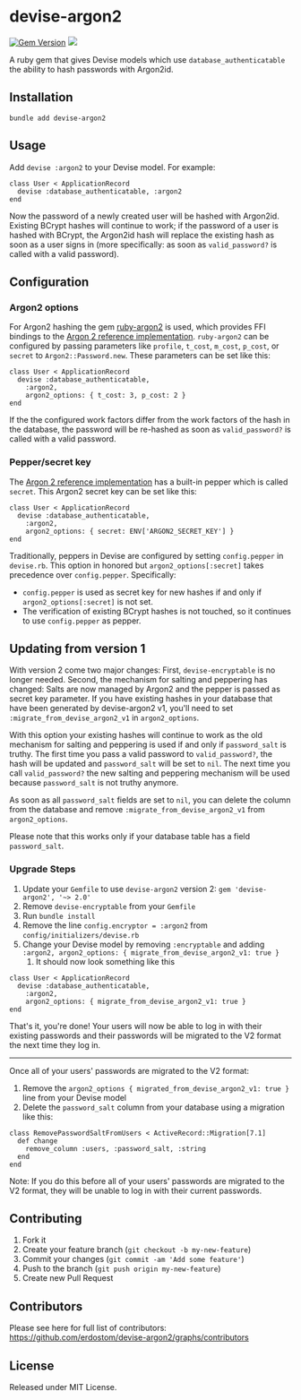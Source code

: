 # devise-argon2 
[![Gem Version](https://badge.fury.io/rb/devise-argon2.svg)](https://badge.fury.io/rb/devise-argon2)
![](https://github.com/erdostom/devise-argon2/actions/workflows/test.yml/badge.svg)

A ruby gem that gives Devise models which use `database_authenticatable` the ability to hash
passwords with Argon2id.

## Installation

```
bundle add devise-argon2
```

## Usage

Add `devise :argon2` to your Devise model. For example:

```
class User < ApplicationRecord
  devise :database_authenticatable, :argon2
end
```

Now the password of a newly created user will be hashed with Argon2id. Existing BCrypt hashes will
continue to work; if the password of a user is hashed with BCrypt, the Argon2id hash will replace
the existing hash as soon as a user signs in (more specifically: as soon as `valid_password?`
is called with a valid password).

## Configuration

### Argon2 options

For Argon2 hashing the gem [ruby-argon2](https://github.com/technion/ruby-argon2) is used, which
provides FFI bindings to the
[Argon 2 reference implementation](https://github.com/P-H-C/phc-winner-argon2).
`ruby-argon2` can be configured by passing parameters like `profile`, `t_cost`, `m_cost`, `p_cost`,
or `secret` to `Argon2::Password.new`. These parameters can be set like this:

```
class User < ApplicationRecord
  devise :database_authenticatable,
    :argon2,
    argon2_options: { t_cost: 3, p_cost: 2 }
end
```

If the the configured work factors differ from the work factors of the hash in the database, the
password will be re-hashed as soon as `valid_password?` is called with a valid password.

### Pepper/secret key

The [Argon 2 reference implementation](https://github.com/P-H-C/phc-winner-argon2#library) has a
built-in pepper which is called `secret`. This Argon2 secret key can be set like this:

```
class User < ApplicationRecord
  devise :database_authenticatable,
    :argon2,
    argon2_options: { secret: ENV['ARGON2_SECRET_KEY'] }
end
```

Traditionally, peppers in Devise are configured by setting `config.pepper` in `devise.rb`. This
option in honored but `argon2_options[:secret]` takes precedence over `config.pepper`. Specifically:
- `config.pepper` is used as secret key for new hashes if and only if `argon2_options[:secret]` is
not set.
- The verification of existing BCrypt hashes is not touched, so it continues to use `config.pepper`
as pepper.

## Updating from version 1

With version 2 come two major changes: First, `devise-encryptable` is no longer needed. Second, the mechanism for salting
and peppering has changed: Salts are now managed by Argon2 and the pepper is passed as secret key
parameter. If you have existing hashes in your database that have been generated by
devise-argon2 v1, you'll need to set `:migrate_from_devise_argon2_v1` in `argon2_options`.

With this option your existing hashes will continue to work as the old mechanism for salting and
peppering is used if and only if `password_salt` is truthy. The first time you pass a valid
password to `valid_password?`, the hash will be updated and `password_salt` will be set to `nil`.
The next time you call `valid_password?` the new salting and peppering mechanism will be used
because `password_salt` is not truthy anymore.

As soon as all `password_salt` fields are set to `nil`, you can delete the column from the database
and remove `:migrate_from_devise_argon2_v1` from `argon2_options`.

Please note that this works only if your database table has a field `password_salt`.

### Upgrade Steps

1. Update your `Gemfile` to use `devise-argon2` version 2: `gem 'devise-argon2', '~> 2.0'`
1. Remove `devise-encryptable` from your `Gemfile`
1. Run `bundle install`
1. Remove the line `config.encryptor = :argon2` from `config/initializers/devise.rb`
1. Change your Devise model by removing `:encryptable` and adding `:argon2, argon2_options: { migrate_from_devise_argon2_v1: true }`
    1. It should now look something like this
   
```
class User < ApplicationRecord
  devise :database_authenticatable,
    :argon2,
    argon2_options: { migrate_from_devise_argon2_v1: true }
end
```

That's it, you're done! Your users will now be able to log in with their existing passwords and their passwords will be migrated to the V2 format the next time they log in.

---

Once all of your users' passwords are migrated to the V2 format:
   1. Remove the `argon2_options { migrated_from_devise_argon2_v1: true }` line from your Devise model
   1. Delete the `password_salt` column from your database using a migration like this:
```
class RemovePasswordSaltFromUsers < ActiveRecord::Migration[7.1]
  def change
    remove_column :users, :password_salt, :string
  end
end
```

Note: If you do this before all of your users' passwords are migrated to the V2 format, they will be unable to log 
in with their current passwords.


## Contributing

1. Fork it
2. Create your feature branch (`git checkout -b my-new-feature`)
3. Commit your changes (`git commit -am 'Add some feature'`)
4. Push to the branch (`git push origin my-new-feature`)
5. Create new Pull Request

## Contributors

Please see here for full list of contributors: https://github.com/erdostom/devise-argon2/graphs/contributors

## License

Released under MIT License.
